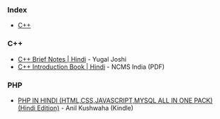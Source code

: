 ### Index

* [C++](#cpp)


### <a name="cpp"></a>C++

* [C++ Brief Notes \| Hindi](https://ehindistudy.com/2020/12/01/cpp-notes-in-hindi/) - Yugal Joshi
* [C++ Introduction Book \| Hindi](https://ncsmindia.com/wp-content/uploads/2012/04/c++-hindi.pdf) - NCMS India (PDF)


### PHP

* [PHP IN HINDI (HTML,CSS,JAVASCRIPT,MYSQL ALL IN ONE PACK) (Hindi Edition)](https://www.amazon.in/HINDI-HTML-JAVASCRIPT-MYSQL-Hindi-ebook/dp/B07KKB4WJX/) - Anil Kushwaha (Kindle)

